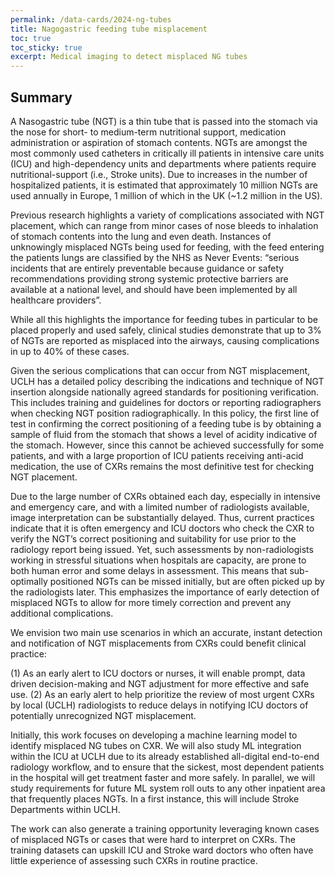 ```yaml
---
permalink: /data-cards/2024-ng-tubes
title: Nagogastric feeding tube misplacement
toc: true
toc_sticky: true
excerpt: Medical imaging to detect misplaced NG tubes
---
```


## Summary

A Nasogastric tube (NGT) is a thin tube that is passed into the stomach via the nose for short- to medium-term nutritional support, medication administration or aspiration of stomach contents. NGTs are amongst the most commonly used catheters in critically ill patients in intensive care units (ICU) and high-dependency units and departments where patients require nutritional-support (i.e., Stroke units). Due to increases in the number of hospitalized patients, it is estimated that approximately 10 million NGTs are used annually in Europe, 1 million of which in the UK (~1.2 million in the US).

Previous research highlights a variety of complications associated with NGT placement, which can range from minor cases of nose bleeds to inhalation of stomach contents into the lung and even death. Instances of unknowingly misplaced NGTs being used for feeding, with the feed entering the patients lungs are classified by the NHS as Never Events: “serious incidents that are entirely preventable because guidance or safety recommendations providing strong systemic protective barriers are available at a national level, and should have been implemented by all healthcare providers”.

While all this highlights the importance for feeding tubes in particular to be placed properly and used safely, clinical studies demonstrate that up to 3% of NGTs are reported as misplaced into the airways, causing complications in up to 40% of these cases.

Given the serious complications that can occur from NGT misplacement, UCLH has a detailed policy  describing the indications and technique of NGT insertion alongside nationally agreed standards for positioning verification. This includes training and guidelines for doctors or reporting radiographers  when checking NGT position radiographically. In this policy, the first line of test in confirming the correct positioning of a feeding tube is by obtaining a sample of fluid from the stomach that shows a level of acidity indicative of the stomach. However, since this cannot be achieved successfully for some patients, and with a large proportion of ICU patients receiving anti-acid medication, the use of CXRs remains the most definitive test for checking NGT placement.

Due to the large number of CXRs obtained each day, especially in intensive and emergency care, and with a limited number of radiologists available, image interpretation can be substantially delayed. Thus, current practices indicate that it is often emergency and ICU doctors who check the CXR to verify the NGT’s correct positioning and suitability for use prior to the radiology report being issued.  Yet, such assessments by non-radiologists working in stressful situations when hospitals are capacity, are prone to both human error and some delays in assessment. This means that sub-optimally positioned NGTs can be missed initially, but are often picked up by the radiologists later. This emphasizes the importance of early detection of misplaced NGTs to allow for more timely correction and prevent any additional complications.

We envision two main use scenarios in which an accurate, instant detection and notification of NGT misplacements from CXRs could benefit clinical practice:

(1) As an early alert to ICU doctors or nurses, it will enable prompt, data driven decision-making and NGT adjustment for more effective and safe use.
(2) As an early alert to help prioritize the review of most urgent CXRs by local (UCLH) radiologists to reduce delays in notifying ICU doctors of potentially unrecognized NGT misplacement.

Initially, this work focuses on developing a machine learning model to identify misplaced NG tubes on CXR. We will also study ML integration within the ICU at UCLH due to its already established all-digital end-to-end radiology workflow, and to ensure that the sickest, most dependent patients in the hospital will get treatment faster and more safely. In parallel, we will study requirements for future ML system roll outs to any other inpatient area that frequently places NGTs. In a first instance, this will include Stroke Departments within UCLH.

The work can also generate a training opportunity leveraging known cases of misplaced NGTs or cases that were hard to interpret on CXRs. The training datasets can upskill ICU and Stroke ward doctors who often have little experience of assessing such CXRs in routine practice.
